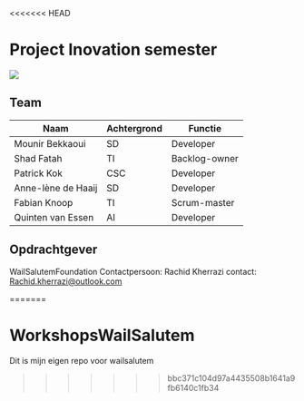 <<<<<<< HEAD
# Project Inovation semester

<img src="https://cdn.freebiesupply.com/logos/large/2x/hogeschool-utrecht-logo-png-transparent.png">

## Team

| Naam               | Achtergrond | Functie       |
| ------------------ | ----------- | ------------- |
| Mounir Bekkaoui    | SD          | Developer     |
| Shad Fatah         | TI          | Backlog-owner |
| Patrick Kok        | CSC         | Developer     |
| Anne-lène de Haaij | SD          | Developer     |
| Fabian Knoop       | TI          | Scrum-master  |
| Quinten van Essen  | AI          | Developer     |

## Opdrachtgever
WailSalutemFoundation
Contactpersoon: Rachid Kherrazi
contact: Rachid.kherrazi@outlook.com

=======
# WorkshopsWailSalutem
Dit is mijn eigen repo voor wailsalutem
>>>>>>> bbc371c104d97a4435508b1641a9fb6140c1fb34
